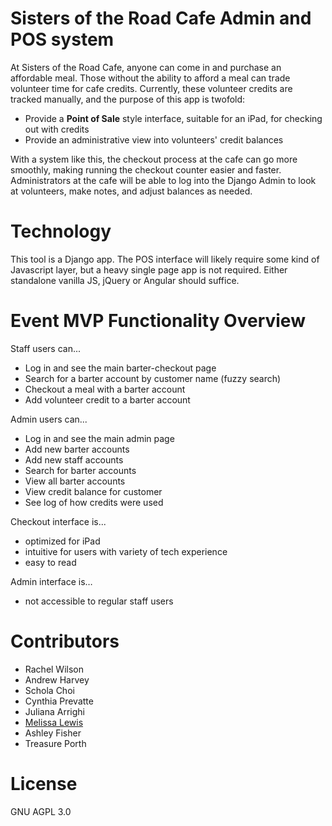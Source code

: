 # Sisters of the Road Cafe Admin and POS system

At Sisters of the Road Cafe, anyone can come in and purchase an affordable meal.
Those without the ability to afford a meal can trade volunteer time for cafe
credits. Currently, these volunteer credits are tracked manually, and the purpose
of this app is twofold:

- Provide a **Point of Sale** style interface, suitable for an iPad, for checking out with credits
- Provide an administrative view into volunteers' credit balances

With a system like this, the checkout process at the cafe can go more smoothly,
making running the checkout counter easier and faster. Administrators at the
cafe will be able to log into the Django Admin to look at volunteers, make
notes, and adjust balances as needed.

# Technology

This tool is a Django app. The POS interface will likely require some kind of
Javascript layer, but a heavy single page app is not required. Either standalone
vanilla JS, jQuery or Angular should suffice.

# Event MVP Functionality Overview

Staff users can... 

* Log in and see the main barter-checkout page
* Search for a barter account by customer name (fuzzy search)
* Checkout a meal with a barter account
* Add volunteer credit to a barter account

Admin users can...

* Log in and see the main admin page
* Add new barter accounts
* Add new staff accounts
* Search for barter accounts
* View all barter accounts
* View credit balance for customer
* See log of how credits were used

Checkout interface is...

* optimized for iPad
* intuitive for users with variety of tech experience
* easy to read

Admin interface is…

* not accessible to regular staff users

# Contributors

* Rachel Wilson
* Andrew Harvey
* Schola Choi
* Cynthia Prevatte
* Juliana Arrighi
* [Melissa Lewis](https://twitter.com/iff_or)
* Ashley Fisher
* Treasure Porth

# License

GNU AGPL 3.0
